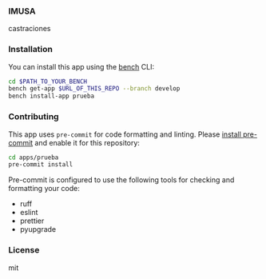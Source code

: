 ### IMUSA

castraciones

### Installation

You can install this app using the [bench](https://github.com/frappe/bench) CLI:

```bash
cd $PATH_TO_YOUR_BENCH
bench get-app $URL_OF_THIS_REPO --branch develop
bench install-app prueba
```

### Contributing

This app uses `pre-commit` for code formatting and linting. Please [install pre-commit](https://pre-commit.com/#installation) and enable it for this repository:

```bash
cd apps/prueba
pre-commit install
```

Pre-commit is configured to use the following tools for checking and formatting your code:

- ruff
- eslint
- prettier
- pyupgrade

### License

mit
